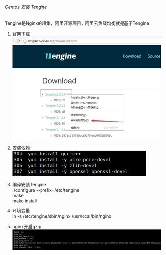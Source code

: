 ###### Centos 安装 Tengine
Tengine是Nginx的超集，阿里开源项目，阿里云负载均衡就是基于Tengine

1. 官网下载
![](img/downlink.jpg)

2. 安装依赖  
    ![](img/dec.jpg)
    
3. 编译安装Tengine  
  ./configure --prefix=/etc/tengine   
  make    
  make install  
  
4. 环境变量   
  ln -s /etc/tengine/sbin/nginx     /usr/local/bin/nginx  
  
5. nginx开启gzip
  ![](img/gzip.jpg)
    
  